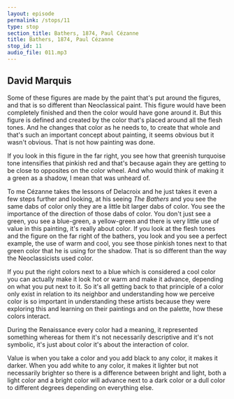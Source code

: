 ```yaml
---
layout: episode
permalink: /stops/11
type: stop
section_title: Bathers, 1874, Paul Cézanne
title: Bathers, 1874, Paul Cézanne
stop_id: 11
audio_file: 011.mp3
---
```


## David Marquis

Some of these figures are made by the paint that's put around the figures, and that is so different than Neoclassical paint.  This figure would have been completely finished and then the color would have gone around it.  But this figure is defined and created by the color that's placed around all the flesh tones.  And he changes that color as he needs to, to create that whole and that's such an important concept about painting, it seems obvious but it wasn't obvious.  That is not how painting was done.

If you look in this figure in the far right, you see how that greenish turquoise tone intensifies that pinkish red and that's because again they are getting to be close to opposites on the color wheel.  And who would think of making it a green as a shadow, I mean that was unheard of.

To me Cézanne takes the lessons of Delacroix and he just takes it even a few steps further and looking, at his seeing _The Bathers_ and you see the same dabs of color only they are a little bit larger dabs of color.  You see the importance of the direction of those dabs of color.  You don't just see a green, you see a blue-green, a yellow-green and there is very little use of value in this painting, it's really about color.  If you look at the flesh tones and the figure on the far right of the bathers, you look and you see a perfect example, the use of warm and cool, you see those pinkish tones next to that green color that he is using for the shadow.  That is so different than the way the Neoclassicists used color.

If you put the right colors next to a blue which is considered a cool color you can actually make it look hot or warm and make it advance, depending on what you put next to it.  So it's all getting back to that principle of a color only exist in relation to its neighbor and understanding how we perceive color is so important in understanding these artists because they were exploring this and learning on their paintings and on the palette, how these colors interact.

During the Renaissance every color had a meaning, it represented something whereas for them it's not necessarily descriptive and it's not symbolic, it's just about color it's about the interaction of color.

Value is when you take a color and you add black to any color, it makes it darker. When you add white to any color, it makes it lighter but not necessarily brighter so there is a difference between bright and light, both a light color and a bright color will advance next to a dark color or a dull color to different degrees depending on everything else.
